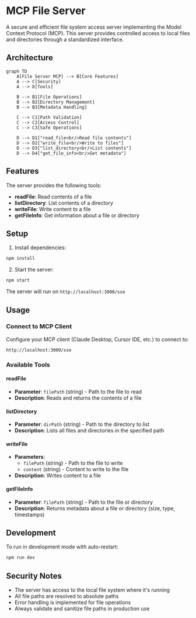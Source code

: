 # MCP File Server

A secure and efficient file system access server implementing the Model Context Protocol (MCP). This server provides controlled access to local files and directories through a standardized interface.

## Architecture

```mermaid
graph TD
    A[File Server MCP] --> B[Core Features]
    A --> C[Security]
    A --> D[Tools]
    
    B --> B1[File Operations]
    B --> B2[Directory Management]
    B --> B3[Metadata Handling]
    
    C --> C1[Path Validation]
    C --> C2[Access Control]
    C --> C3[Safe Operations]
    
    D --> D1["read_file<br/>Read file contents"]
    D --> D2["write_file<br/>Write to files"]
    D --> D3["list_directory<br/>List contents"]
    D --> D4["get_file_info<br/>Get metadata"]
```

## Features

The server provides the following tools:

- **readFile**: Read contents of a file
- **listDirectory**: List contents of a directory  
- **writeFile**: Write content to a file
- **getFileInfo**: Get information about a file or directory

## Setup

1. Install dependencies:
```bash
npm install
```

2. Start the server:
```bash
npm start
```

The server will run on `http://localhost:3000/sse`

## Usage

### Connect to MCP Client

Configure your MCP client (Claude Desktop, Cursor IDE, etc.) to connect to:
```
http://localhost:3000/sse
```

### Available Tools

#### readFile
- **Parameter**: `filePath` (string) - Path to the file to read
- **Description**: Reads and returns the contents of a file

#### listDirectory  
- **Parameter**: `dirPath` (string) - Path to the directory to list
- **Description**: Lists all files and directories in the specified path

#### writeFile
- **Parameters**: 
  - `filePath` (string) - Path to the file to write
  - `content` (string) - Content to write to the file
- **Description**: Writes content to a file

#### getFileInfo
- **Parameter**: `filePath` (string) - Path to the file or directory
- **Description**: Returns metadata about a file or directory (size, type, timestamps)

## Development

To run in development mode with auto-restart:
```bash
npm run dev
```

## Security Notes

- The server has access to the local file system where it's running
- All file paths are resolved to absolute paths
- Error handling is implemented for file operations
- Always validate and sanitize file paths in production use